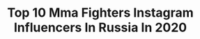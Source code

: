 ---
title: Top 10 Mma Fighters Instagram Influencers In Russia In 2020
description: >-
  Find top mma fighters Instagram influencers in Russia in 2020. Most popular hashtags: #mma #bjj #krasnodar #ufc.
platform: Instagram
profiles:
  - username: "abubakarov155"
    fullname: >-
      Ibragim Abubakarov (Нохчо)
    location: "Russia"
    followers: 4937
    engagement: 1454
    commentsToLikes: 0.064385
    id: ck0vzx32ibbag0i19u5oxatfn
    verified: false
    hashtags: ""
  - username: "zhorarm011"
    fullname: >-
      Жора Айвазян
    location: "Russia"
    followers: 28983
    engagement: 843
    commentsToLikes: 0.015849
    id: ck6tyiiw23xii0j71mk6um4nk
    verified: false
    hashtags: "#khabibcom, #gorillafighting, #mma, #mizuno"
  - username: "magomedrasul_khasbulaev"
    fullname: >-
      Magomedrasul Khasbulaev
    location: "Russia"
    followers: 58905
    engagement: 371
    commentsToLikes: 0.020859
    id: ck5q1lv12bm480i11dujtszq2
    verified: true
    hashtags: "#brave33, #akhmatsila, #brave29, #aca100"
  - username: "valery_myasnikov"
    fullname: >-
      Валерий Мясников
    location: "Russia"
    followers: 15987
    engagement: 630
    commentsToLikes: 0.021782
    id: ck8swue3jf9v20j78bday8joq
    verified: false
    hashtags: "#industrials, #win, #valerymyasnikov, #keepcalm"
  - username: "simbagaev_snow_leopard"
    fullname: >-
      MMA Fighter FERRUM👊M-1 Ural
    location: "Russia"
    followers: 16042
    engagement: 512
    commentsToLikes: 0.028836
    id: ck5q1mcgjbolf0i11z475gpei
    verified: false
    hashtags: "#ferrumfightclub, #fitnessformula74, #mma, #ferrumfightclub"
  - username: "saad_yusup"
    fullname: >-
      Yusup "MAESTRO" Saadulаеv
    location: "Russia"
    followers: 43665
    engagement: 420
    commentsToLikes: 0.016339
    id: ck6u1pnkcn4zi0j7107dwbkph
    verified: true
    hashtags: "#hardwork, #persuit, #bjj, #aca105"
  - username: "alexeylacost"
    fullname: >-
      Alexey Lacost
    location: "Russia"
    followers: 4153
    engagement: 1503
    commentsToLikes: 0.056579
    id: ck5hieqvzd5430i11e9yfjgr9
    verified: false
    hashtags: "#revgearsports, #revgearrussia, #fightnights, #kletkagym"
  - username: "getmanivan_mma"
    fullname: >-
      Иван Гетьман
    location: "Russia"
    followers: 13863
    engagement: 1085
    commentsToLikes: 0.012729
    id: ck5hehrqssz0o0i11lzo2onzq
    verified: false
    hashtags: "#mma, #bjjlove, #fightwear, #grappling"
  - username: "temirkhan_mma"
    fullname: >-
      ♦️TEMIRKHAN"TANK"TEMIRKHANOV♦️
    location: "Russia"
    followers: 3090
    engagement: 1550
    commentsToLikes: 0.052858
    id: ck5hehqgpsyrv0i114ffte7rb
    verified: false
    hashtags: "#ufc, #aca, #fn"
  - username: "boss_077"
    fullname: >-
      Стас Власенко
    location: "Russia"
    followers: 5996
    engagement: 1173
    commentsToLikes: 0.015774
    id: ck0w20xfim3sp0i194wdede5p
    verified: false
    hashtags: "#china, #moscow, #sanktpeterburg, #affliction"
---